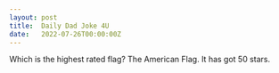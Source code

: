 ```yaml
---
layout: post
title:  Daily Dad Joke 4U
date:   2022-07-26T00:00:00Z
---
```

Which is the highest rated flag? The American Flag. It has got 50 stars.
